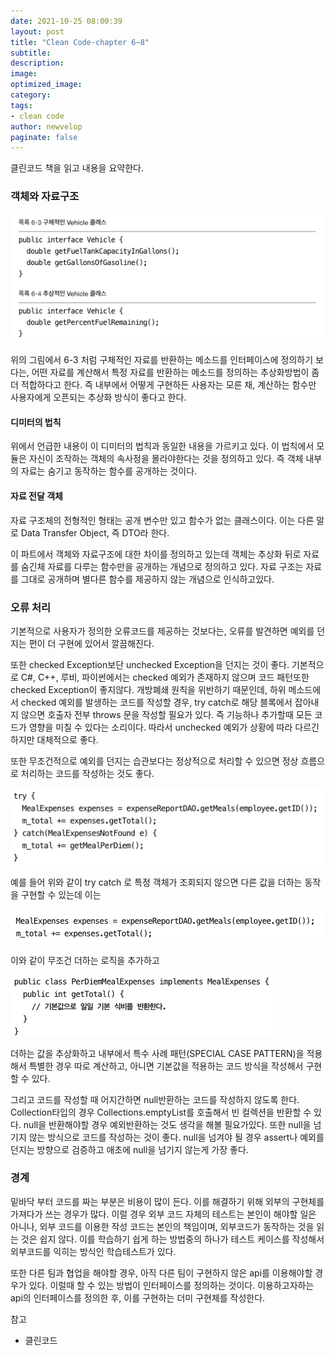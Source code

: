 ```yaml
---
date: 2021-10-25 08:00:39
layout: post
title: "Clean Code-chapter 6~8"
subtitle:
description:
image:
optimized_image:
category:
tags:
- clean code
author: newvelop
paginate: false
---
```


클린코드 책을 읽고 내용을 요약한다.

### 객체와 자료구조

![screensh](../assets/img/2021-10-25-Clean-Code---chapter-6~8/abstract.png)

위의 그림에서 6-3 처럼 구체적인 자료를 반환하는 메소드를 인터페이스에 정의하기 보다는, 어떤 자료를 계산해서 특정 자료를 반환하는 메소드를 정의하는 추상화방법이 좀 더 적합하다고 한다. 즉 내부에서 어떻게 구현하든 사용자는 모른 채, 계산하는 함수만 사용자에게 오픈되는 추상화 방식이 좋다고 한다.

#### 디미터의 법칙
위에서 언급한 내용이 이 디미터의 법칙과 동일한 내용을 가르키고 있다. 이 법칙에서 모듈은 자신이 조작하는 객체의 속사정을 몰라야한다는 것을 정의하고 있다. 즉 객체 내부의 자료는 숨기고 동작하는 함수를 공개하는 것이다.

#### 자료 전달 객체
자료 구조체의 전형적인 형태는 공개 변수만 있고 함수가 없는 클래스이다. 이는 다른 말로 Data Transfer Object, 즉 DTO라 한다.

이 파트에서 객체와 자료구조에 대한 차이를 정의하고 있는데 객체는 추상화 뒤로 자료를 숨긴체 자료를 다루는 함수만을 공개하는 개념으로 정의하고 있다. 자료 구조는 자료를 그대로 공개하며 별다른 함수를 제공하지 않는 개념으로 인식하고있다.


### 오류 처리
기본적으로 사용자가 정의한 오류코드를 제공하는 것보다는, 오류를 발견하면 예외를 던지는 편이 더 구현에 있어서 깔끔해진다.

또한 checked Exception보단 unchecked Exception을 던지는 것이 좋다. 기본적으로 C#, C++, 루비, 파이썬에서는 checked 예외가 존재하지 않으며 코드 패턴또한 checked Exception이 좋지않다. 개방폐쇄 원칙을 위반하기 때문인데, 하위 메소드에서 checked 예외를 발생하는 코드를 작성할 경우, try catch로 해당 블록에서 잡아내지 않으면 호출자 전부 throws 문을 작성할 필요가 있다. 즉 기능하나 추가할때 모든 코드가 영향을 미칠 수 있다는 소리이다. 따라서 unchecked 예외가 상황에 따라 다르긴 하지만 대체적으로 좋다.

또한 무조건적으로 예외를 던지는 습관보다는 정상적으로 처리할 수 있으면 정상 흐름으로 처리하는 코드를 작성하는 것도 좋다.

![screensh](../assets/img/2021-10-25-Clean-Code---chapter-6~8/exception.png)

예를 들어 위와 같이 try catch 로 특정 객체가 조회되지 않으면 다른 값을 더하는 동작을 구현할 수 있는데 이는

![screensh](../assets/img/2021-10-25-Clean-Code---chapter-6~8/no-exception.png)

이와 같이 무조건 더하는 로직을 추가하고

![screensh](../assets/img/2021-10-25-Clean-Code---chapter-6~8/default.png)

더하는 값을 추상화하고 내부에서 특수 사례 패턴(SPECIAL CASE PATTERN)을 적용해서 특별한 경우 따로 계산하고, 아니면 기본값을 적용하는 코드 방식을 작성해서 구현할 수 있다.

그리고 코드를 작성할 때 어지간하면 null반환하는 코드를 작성하지 않도록 한다. Collection타입의 경우 Collections.emptyList를 호출해서 빈 컬렉션을 반환할 수 있다. null을 반환해야할 경우 예외반환하는 것도 생각을 해볼 필요가있다. 또한 null을 넘기지 않는 방식으로 코드를 작성하는 것이 좋다. null을 넘겨야 될 경우 assert나 예외를 던지는 방향으로 검증하고 애초에 null을 넘기지 않는게 가장 좋다.


### 경계
밑바닥 부터 코드를 짜는 부분은 비용이 많이 든다. 이를 해결하기 위해 외부의 구현체를 가져다가 쓰는 경우가 많다. 이럴 경우 외부 코드 자체의 테스트는 본인이 해야할 일은 아니나, 외부 코드를 이용한 작성 코드는 본인의 책임이며, 외부코드가 동작하는 것을 읽는 것은 쉽지 않다. 이를 학습하기 쉽게 하는 방법중의 하나가 테스트 케이스를 작성해서 외부코드를 익히는 방식인 학습테스트가 있다.

또한 다른 팀과 협업을 해야할 경우, 아직 다른 팀이 구현하지 않은 api를 이용해야할 경우가 있다. 이럴때 할 수 있는 방법이 인터페이스를 정의하는 것이다. 이용하고자하는 api의 인터페이스를 정의한 후, 이를 구현하는 더미 구현체를 작성한다.


참고
- 클린코드